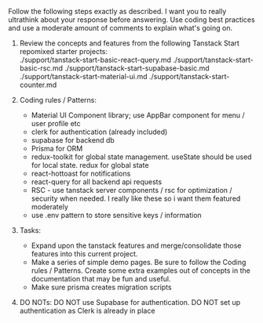 Follow the following steps exactly as described. I want you to really ultrathink about your response before answering. Use coding best practices and use a moderate amount of comments to explain what's going on.

1. Review the concepts and features from the following Tanstack Start repomixed starter projects:  
   ./support/tanstack-start-basic-react-query.md
   ./support/tanstack-start-basic-rsc.md
   ./support/tanstack-start-supabase-basic.md
   ./support/tanstack-start-material-ui.md
   ./support/tanstack-start-counter.md

2. Coding rules / Patterns:

   - Material UI Component library; use AppBar component for menu / user profile etc
   - clerk for authentication (already included)
   - supabase for backend db
   - Prisma for ORM
   - redux-toolkit for global state management. useState should be used for local state. redux for global state
   - react-hottoast for notifications
   - react-query for all backend api requests
   - RSC - use tanstack server components / rsc for optimization / security when needed. I really like these so i want them featured moderately
   - use .env pattern to store sensitive keys / information

3. Tasks:

   - Expand upon the tanstack features and merge/consolidate those features into this current project.
   - Make a series of simple demo pages. Be sure to follow the Coding rules / Patterns. Create some extra examples out of concepts in the documentation that may be fun and useful.
   - Make sure prisma creates migration scripts

4. DO NOTs:
   DO NOT use Supabase for authentication.
   DO NOT set up authentication as Clerk is already in place
